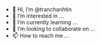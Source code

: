 - 👋 Hi, I’m @tranchanhtin
- 👀 I’m interested in ...
- 🌱 I’m currently learning ...
- 💞️ I’m looking to collaborate on ...
- 📫 How to reach me ...

<!---
tranchanhtin/tranchanhtin is a ✨ special ✨ repository because its `README.md` (this file) appears on your GitHub profile.
You can click the Preview link to take a look at your changes.
--->

